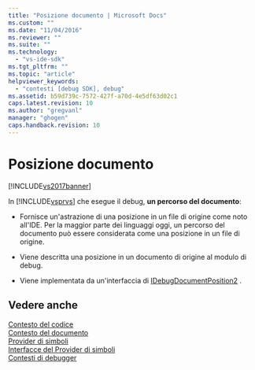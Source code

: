 ```yaml
---
title: "Posizione documento | Microsoft Docs"
ms.custom: ""
ms.date: "11/04/2016"
ms.reviewer: ""
ms.suite: ""
ms.technology: 
  - "vs-ide-sdk"
ms.tgt_pltfrm: ""
ms.topic: "article"
helpviewer_keywords: 
  - "contesti [debug SDK], debug"
ms.assetid: b59d739c-7572-427f-a70d-4e5df63d02c1
caps.latest.revision: 10
ms.author: "gregvanl"
manager: "ghogen"
caps.handback.revision: 10
---
```

# Posizione documento
[!INCLUDE[vs2017banner](../../code-quality/includes/vs2017banner.md)]

In [!INCLUDE[vsprvs](../../code-quality/includes/vsprvs_md.md)] che esegue il debug, **un percorso del documento**:  
  
-   Fornisce un'astrazione di una posizione in un file di origine come noto all'IDE.  Per la maggior parte dei linguaggi oggi, un percorso del documento può essere considerata come una posizione in un file di origine.  
  
-   Viene descritta una posizione in un documento di origine al modulo di debug.  
  
-   Viene implementata da un'interfaccia di [IDebugDocumentPosition2](../../extensibility/debugger/reference/idebugdocumentposition2.md) .  
  
## Vedere anche  
 [Contesto del codice](../../extensibility/debugger/code-context.md)   
 [Contesto del documento](../../extensibility/debugger/document-context.md)   
 [Provider di simboli](../../extensibility/debugger/symbol-provider.md)   
 [Interfacce del Provider di simboli](../../extensibility/debugger/reference/symbol-provider-interfaces.md)   
 [Contesti di debugger](../../extensibility/debugger/debugger-contexts.md)